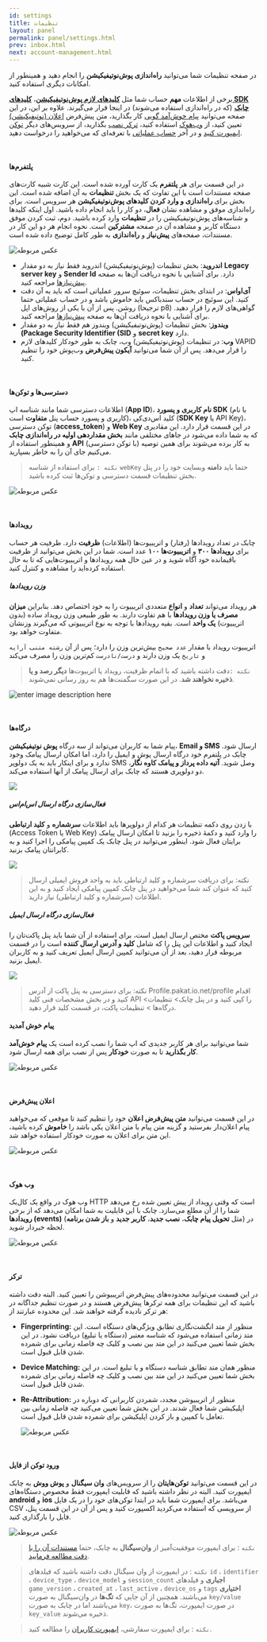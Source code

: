 ```yaml
---
id: settings
title: تنظیمات  
layout: panel  
permalink: panel/settings.html  
prev: inbox.html  
next: account-management.html
---
```


در صفحه تنظیمات شما می‌توانید **راه‌اندازی پوش‌نوتیفیکیشن** را انجام دهید و همینطور از امکانات دیگری استفاده کنید.

برخی از اطلاعات **مهم** حساب شما مثل [**کلیدهای لازم پوش‌نوتیفیکیشن**](/panel/settings.html#پلتفرمها)، [**کلیدهای SDK چابک**](/panel/settings.html#دسترسیها-و-توکنها) (که در راه‌اندازی استفاده می‌شوند) در اینجا قرار می‌گیرند. علاوه بر این، در این صفحه می‌توانید [پیام‌ خوش‌آمد گویی](/panel/settings.html#پیام-خوش-آمدید) کار بگذارید،‌ متن پیش‌فرض [اعلان (نوتیفیکیشن)](/panel/settings.html#اعلانها-notifications) تعیین کنید، از [وب‌هوک](/panel/settings.html#وب-هوک) استفاده کنید،‌ [ترکر نصب](/panel/settings.html#ترکر-نصب) بگذارید،‌ از سرویس‌های دیگر [توکن ایمپورت کنید](/panel/settings.html#ورود-فایل) و در آخر [حساب عملیاتی](/panel/settings.html#درخواست-حساب-عملیاتی) با تعرفه‌ای که می‌خواهید را درخواست دهید.

<Br>

#### پلتفرم‌ها

در این قسمت برای هر **پلتفرم** یک کارت آورده شده است. این کارت شبیه کارت‌های صفحه مستندات است با این تفاوت که یک بخش **تنظیمات** به آن اضافه شده است. این بخش برای **راه‌اندازی و وارد کردن کلیدهای پوش‌نوتیفیکیشن** هر سرویس است. برای راه‌اندازی موفق و مشاهده نشان **فعال**، دو کار را باید انجام داده باشید. اول اینکه کلیدها و شناسه‌های پوش‌نوتیفیکیشن را در **تنظیمات** وارد کرده باشید. دوم،‌ ثبت کردن موفق دستگاه کاربر و مشاهده آن در صفحه **مشترکین** است. نحوه انجام هر دو این کار در مستندات، صفحه‌های **پیش‌نیاز** و **راه‌اندازی** به طور کامل توضیح داده شده است.

![عکس مربوطه](http://uupload.ir/files/3ja6_platfroms.png)

* **اندروید**: بخش تنظیمات (پوش‌نوتیفیکیشن) اندروید فقط نیاز به دو مقدار **Legacy server key** و **Sender Id** دارد. برای آشنایی با نحوه دریافت آن‌ها به صفحه [پیش‌نیاز‌ها](/android/required.html#دریافت-کلیدهای-گوگل) مراجعه کنید.
* **آی‌اواس**: در ابتدای بخش تنظیمات، سوئیچ سرور عملیاتی است که باید به آن دقت کنید. این سوئیچ در حساب سندباکس باید خاموش باشد و در حساب عملیاتی حتما روشن. پس از آن با یکی از روش‌های اپل (ترجیحا p8) گواهی‌‌های لازم را قرار دهید.  برای آشنایی با نحوه دریافت آن‌ها به صفحه [پیش‌نیاز‌ها](/ios/required.html#ایجاد-گواهی-اپل) مراجعه کنید.
* **ویندوز**: بخش تنظیمات (پوش‌نوتیفیکیشن) ویندوز هم فقط نیاز به دو مقدار **(Package Security Identifier (SID** و **secret key** دارد.
* **وب**: در تنظیمات (پوش‌نوتیفیکیشن) وب، چابک به طور خودکار کلیدهای لازم VAPID را قرار می‌دهد. پس از آن شما می‌توانید **آیکون پیش‌فرض** وب‌پوش خود را تنظیم کنید.

<Br>

#### دسترسی‌ها و توکن‌ها

اطلاعات دسترسی شما مانند شناسه اپ (**App ID**)، **نام‌ کاربری و پسورد SDK** (با نام کاربری و پسورد حساب پنل **متفاوت** است)،‌ کلید اس‌دی‌کی (**SDK Key** یا API Key)، توکن دسترسی (**access_token**) و **Web Key** در این قسمت قرار دارد. این مقادیری که به شما داده می‌شود در جاهای مختلفی مانند **بخش مقداردهی اولیه در راه‌اندازی چابک** و همینطور استفاده از **API** (با توکن دسترسی) به کار برده می‌شوند برای همین توصیه می‌کنیم جای ‌آن را به خاطر بسپارید.

> `نکته :` برای استفاده از شناسه `webKey` حتما باید **دامنه** وبسایت خود را در پنل بخش تنظیمات قسمت دسترسی‌ و توکن‌ها ثبت کرده‌ باشید.

![عکس مربوطه](http://uupload.ir/files/vcxe_access-tokens.png)

<Br>

#### رویدادها

چابک در تعداد رویدادها (رفتار) و اتریبیوت‌ها (اطلاعات) **ظرفیت** دارد. ظرفیت هر حساب برای **رویدادها ۳۰۰** و **اتریبیوت‌ها ۱۰۰** عدد است. شما در این بخش می‌توانید از ظرفیت باقیمانده خود آگاه شوید و در عین حال همه رویدادها و اتریبیوت‌هایی که تا به حال استفاده کرده‌اید را مشاهده و کنترل کنید.

##### وزن رویدادها

هر رویداد می‌تواند **تعداد** و **انواع** متعددی اتریبیوت را به خود اختصاص دهد. بنابراین **میزان مصرف یا وزن رویدادها** با هم تفاوت دارند. به طور طبیعی وزن رویداد ساده (بدون اتریبیوت) **یک واحد** است. بقیه رویدادها با توجه به نوع اتریبیوتی که می‌گیرند وزنشان متفاوت خواهد بود.

اتریبیوت رویداد با مقدار `عدد صحیح` بیش‌ترین وزن را دارد؛ پس از آن `رشته متنی`، `آرایه` و `تاریخ` یک وزن دارند و `درست/نادرست` کم‌ترین وزن را مصرف می‌کند

> `نکته :`دقت داشته باشید که با اتمام ظرفیت، رویداد یا اتربیوت‌ها **دیگر رصد و یا ذخیره نخواهند شد**. در این صورت سگمنت‌ها هم به‌ روز‌ رسانی نمی‌شوند.

![enter image description here](http://uupload.ir/files/us42_event-schema.png)

<Br>

#### درگاه‌ها

پیام شما به کاربران می‌تواند از سه درگاه **پوش نوتیفیکیشن**، **Email و SMS** ارسال شود. چابک در پلتفرم خود درگاه ارسال پوش و ایمیل را دارد، اما امکان ارسال پیامک وجود ندارد و برای اینکار باید به یک دولوپر SMS وصل شوید. **آتیه داده پرداز و پیامک کاوه نگار**، دو دولوپری هستند که چابک برای ارسال پیامک از آنها استفاده می‌کند.

![](/uploads/ports.png)

##### فعال‌سازی درگاه ارسال اس‌ام‌اس

با زدن روی دکمه تنظیمات هر کدام از دولوپرها باید اطلاعات **سرشماره** و **کلید ارتباطی** (Access Token یا Web Key) را وارد کنید و دکمۀ ذخیره را بزنید تا امکان ارسال پیامک برایتان فعال شود. اینطور می‌توانید در پنل چابک یک کمپین پیامکی را اجرا کنید و به کابرانتان پیامک بزنید.

![](/uploads/atdp.png)

> نکته: برای دریافت سرشماره و کلید ارتباطی باید به واحد فروش ایمیلی ارسال کنید که عنوان کند شما می‌خواهید در پنل چابک کمپین پیامکی ایجاد کنید و به این اطلاعات (سرشماره و کلید ارتباطی) نیاز دارید.

##### فعال‌سازی درگاه ارسال ایمیل

**سرویس پاکت** مختص ارسال ایمیل است، برای استفاده از آن شما باید پنل پاکت‌تان را ایجاد کنید و اطلاعات این پنل را که شامل **کلید و آدرس ارسال کننده** است را در قسمت مربوطه قرار دهید، بعد از آن می‌توانید کمپین ارسال ایمیل تعریف کنید و به کاربران ایمیل بزنید.

![](/uploads/pakat-2.png)

> نکته: برای دسترسی به پنل پاکت از آدرس Profile.pakat.io.net/profile اقدام کنید و در بخش مشخصات فنی کلید API را کپی کنید و در پنل چابک> تنظیمات> درگاه‌‌ها > تنظیمات پاکت، در قسمت کلید قرار دهید.

#### پیام خوش آمدید

شما می‌توانید برای هر کاربر جدیدی که اپ شما را نصب کرده است یک **پیام خوش‌آمد کار بگذارید** تا به صورت **خودکار** پس از نصب برای همه ارسال شود.

![عکس مربوطه](http://uupload.ir/files/f9u_welcome-message-1.png)

<Br>

#### اعلان‌ پیش‌فرض

در این قسمت می‌توانید **متن پیش‌فرض اعلان** خود را تنظیم کنید تا موقعی که می‌خواهید پیام اعلان‌دار بفرستید و گزینه متن پیام با متن اعلان یکی باشد را **خاموش** کرده‌ باشید، این متن برای اعلان به صورت خودکار استفاده خواهد شد.

![عکس مربوطه](http://uupload.ir/files/vmls_default-notification.png)

<Br>

#### وب هوک

وب هوک در واقع یک کال‌بک HTTP است که وقتی رویداد از پیش تعیین شده رخ می‌دهد شما را از آن مطلع می‌سازد. چابک با این قابلیت به شما امکان می‌دهد که از برخی **رویدادها (events)** (مثل **تحویل پیام چابک**، **نصب جدید**، **کاربر جدید** و **باز شدن برنامه**) در لحظه خبردار شوید.

![عکس مربوطه](http://uupload.ir/files/4vmx_webhook.png)

<Br>

#### ترکر

در این قسمت می‌توانید محدوده‌های پیش‌فرض اتریبیوشن را تعیین کنید. البته دقت داشته باشید که این تنظیمات برای همه ترکرها پیش‌فرض هستند و در صورت تنظیم جداگانه در هر ترکر نادیده گرفته خواهند شد. این محدوده عبارتند از:

* **Fingerprinting:** منظور از متد انگشت‌نگاری تطابق ویژگی‌های دستگاه است. این متد زمانی استفاده می‌شود که شناسه معتبر (دستگاه یا تبلیغ) دریافت نشود. در این بخش شما تعیین می‌کنید در این متد بین نصب و کلیک چه فاصله زمانی برای شمرده شدن قابل قبول است.
* **Device Matching:** منظور همان متد تطابق شناسه دستگاه و یا تبلیغ است. در این بخش شما تعیین می‌کنید در این متد بین نصب و کلیک چه فاصله زمانی برای شمرده شدن قابل قبول است.
* **Re-Attribution:** منظور از اتریبیوشن مجدد، شمردن کاربرانی که دوباره در اپلیکیشن شما فعال شدند. در این بخش شما تعیین می‌کنید چه فاصله زمانی بین تعامل با کمپین و باز کردن اپلیکیشن برای شمرده شدن قابل قبول است.

  ![عکس مربوطه](http://uupload.ir/files/u53c_tracker.png)

<Br>

#### ورود توکن از فایل

در این قسمت می‌توانید **توکن‌هایتان** را از سرویس‌های **وان سیگنال** و **پوش ووش** به چابک ایمپورت کنید. البته در نظر داشته باشید که قابلیت ایمپورت فقط مخصوص دستگاه‌های **android** و **ios** می‌باشد. برای ایمپورت شما باید در ابتدا توکن‌های خود را در یک فایل CSV از سرویسی که استفاده می‌کردید اکسپورت کنید و پس از آن در این قسمت پنل، فایل را بارگذاری کنید.

![عکس مربوطه](http://uupload.ir/files/r9hf_import-tokens.png)

> `نکته` : برای ایمپورت موفقیت‌آمیز از **وان‌سیگنال** به چابک، حتما [مستندات آن را با دقت مطالعه فرمایید](https://documentation.onesignal.com/reference/csv-export).

> `نکته` : در ایمپورت از وان سیگنال دقت داشته باشید که فیلد‌های `id` ، `identifier` ، `device_type` ، `device_model` و `session_count` **اجباری** و  فیلد‌های `game_version` ، `created_at` ، `last_active` ، `device_os` و `tags`  **اختیاری** می‌باشند. همچنین از آن جایی که **تگ‌ها** در وان‌سیگنال به صورت `key/value` می‌باشند اما در چابک به صورت `key`، در صورت ایمپورت، تگ‌ها به صورت `key_value` ذخیره می‌شوند.

> `نکته` : برای ایمپورت سفارشی، [ایمپورت کاربران](https://doc.chabok.io/mobile-usecases/import-users.html) را مطالعه کنید.
